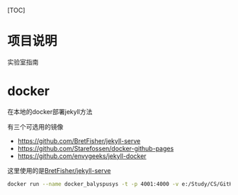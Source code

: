 [TOC]

# 项目说明

实验室指南

# docker

在本地的docker部署jekyll方法

有三个可选用的镜像

- <https://github.com/BretFisher/jekyll-serve>
- <https://github.com/Starefossen/docker-github-pages>
- <https://github.com/envygeeks/jekyll-docker>

这里使用的是[BretFisher/jekyll-serve](https://github.com/BretFisher/jekyll-serve)

```bash
docker run --name docker_balyspusys -t -p 4001:4000 -v e:/Study/CS/GitHub/balyspusys:/site bretfisher/jekyll-serve
```


